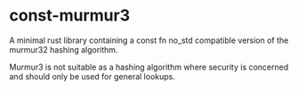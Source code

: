 const-murmur3
==============

A minimal rust library containing a const fn no_std compatible version of the murmur32 hashing algorithm.

Murmur3 is not suitable as a hashing algorithm where security is concerned and should only be used for general lookups.
